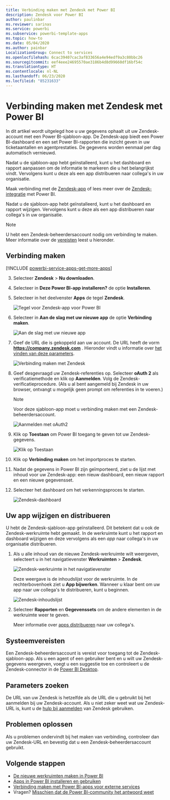 ```yaml
---
title: Verbinding maken met Zendesk met Power BI
description: Zendesk voor Power BI
author: paulinbar
ms.reviewer: sarinas
ms.service: powerbi
ms.subservice: powerbi-template-apps
ms.topic: how-to
ms.date: 05/04/2020
ms.author: painbar
LocalizationGroup: Connect to services
ms.openlocfilehash: 6cac39407cac3af833656a4e94edf9a3c80bbc26
ms.sourcegitcommit: eef4eee24695570ae3186b4d8d99660df16bf54c
ms.translationtype: HT
ms.contentlocale: nl-NL
ms.lasthandoff: 06/23/2020
ms.locfileid: "85231633"
---
```

# <a name="connect-to-zendesk-with-power-bi"></a>Verbinding maken met Zendesk met Power BI

In dit artikel wordt uitgelegd hoe u uw gegevens ophaalt uit uw Zendesk-account met een Power BI-sjabloon-app. De Zendesk-app biedt een Power BI-dashboard en een set Power BI-rapporten die inzicht geven in uw ticketaantallen en agentprestaties. De gegevens worden eenmaal per dag automatisch vernieuwd. 

Nadat u de sjabloon-app hebt geïnstalleerd, kunt u het dashboard en rapport aanpassen om de informatie te markeren die u het belangrijkst vindt. Vervolgens kunt u deze als een app distribueren naar collega's in uw organisatie.

Maak verbinding met de [Zendesk-app](https://app.powerbi.com/getdata/services/zendesk) of lees meer over de [Zendesk-integratie](https://powerbi.microsoft.com/integrations/zendesk) met Power BI.

Nadat u de sjabloon-app hebt geïnstalleerd, kunt u het dashboard en rapport wijzigen. Vervolgens kunt u deze als een app distribueren naar collega's in uw organisatie.

>[!NOTE]
>U hebt een Zendesk-beheerdersaccount nodig om verbinding te maken. Meer informatie over de [vereisten](#system-requirements) leest u hieronder.

## <a name="how-to-connect"></a>Verbinding maken

[!INCLUDE [powerbi-service-apps-get-more-apps](../includes/powerbi-service-apps-get-more-apps.md)]

3. Selecteer **Zendesk** \> **Nu downloaden**.
4. Selecteer in **Deze Power BI-app installeren?** de optie **Installeren**.
4. Selecteer in het deelvenster **Apps** de tegel **Zendesk**.

    ![Tegel voor Zendesk-app voor Power BI](media/service-connect-to-zendesk/power-bi-zendesk-tile.png)

6. Selecteer in **Aan de slag met uw nieuwe app** de optie **Verbinding maken**.

    ![Aan de slag met uw nieuwe app](media/service-connect-to-zendesk/power-bi-new-app-connect-get-started.png)

4. Geef de URL die is gekoppeld aan uw account. De URL heeft de vorm **https://company.zendesk.com** . Hieronder vindt u informatie over [het vinden van deze parameters](#finding-parameters).
   
   ![Verbinding maken met Zendesk](media/service-connect-to-zendesk/pbi_zendeskconnect.png)

5. Geef desgevraagd uw Zendesk-referenties op.  Selecteer **oAuth 2** als verificatiemethode en klik op **Aanmelden**. Volg de Zendesk-verificatieprocedure. (Als u al bent aangemeld bij Zendesk in uw browser, ontvangt u mogelijk geen prompt om referenties in te voeren.)
   
   > [!NOTE]
   > Voor deze sjabloon-app moet u verbinding maken met een Zendesk-beheerdersaccount. 
   > 
   
   ![Aanmelden met oAuth2](media/service-connect-to-zendesk/pbi_zendesksignin.png)
6. Klik op **Toestaan** om Power BI toegang te geven tot uw Zendesk-gegevens.
   
   ![Klik op Toestaan](media/service-connect-to-zendesk/zendesk2.jpg)
7. Klik op **Verbinding maken** om het importproces te starten. 
8. Nadat de gegevens in Power BI zijn geïmporteerd, ziet u de lijst met inhoud voor uw Zendesk-app: een nieuw dashboard, een nieuw rapport en een nieuwe gegevensset.
9. Selecteer het dashboard om het verkenningsproces te starten.

    ![Zendesk-dashboard](media/service-connect-to-zendesk/power-bi-zendesk-dashboard.png)
   
## <a name="modify-and-distribute-your-app"></a>Uw app wijzigen en distribueren

U hebt de Zendesk-sjabloon-app geïnstalleerd. Dit betekent dat u ook de Zendesk-werkruimte hebt gemaakt. In de werkruimte kunt u het rapport en dashboard wijzigen en deze vervolgens als een *app* naar collega's in uw organisatie distribueren. 

1. Als u alle inhoud van de nieuwe Zendesk-werkruimte wilt weergeven, selecteert u in het navigatievenster **Werkruimten** > **Zendesk**. 

    ![Zendesk-werkruimte in het navigatievenster](media/service-connect-to-zendesk/power-bi-zendesk-workspace-left-nav.png)

    Deze weergave is de inhoudslijst voor de werkruimte. In de rechterbovenhoek ziet u **App bijwerken**. Wanneer u klaar bent om uw app naar uw collega's te distribueren, kunt u beginnen. 

    ![Zendesk-inhoudslijst](media/service-connect-to-zendesk/power-bi-zendesk-content-list.png)

2. Selecteer **Rapporten** en **Gegevenssets** om de andere elementen in de werkruimte weer te geven.

    Meer informatie over [apps distribueren](../collaborate-share/service-create-distribute-apps.md) naar uw collega's.

## <a name="system-requirements"></a>Systeemvereisten
Een Zendesk-beheerdersaccount is vereist voor toegang tot de Zendesk-sjabloon-app. Als u een agent of een gebruiker bent en u wilt uw Zendesk-gegevens weergeven, voegt u een suggestie toe en controleert u de Zendesk-connector in de [Power BI Desktop](desktop-connect-to-data.md).

## <a name="finding-parameters"></a>Parameters zoeken
De URL van uw Zendesk is hetzelfde als de URL die u gebruikt bij het aanmelden bij uw Zendesk-account. Als u niet zeker weet wat uw Zendesk-URL is, kunt u de [hulp bij aanmelden](https://www.zendesk.com/login/) van Zendesk gebruiken.

## <a name="troubleshooting"></a>Problemen oplossen
Als u problemen ondervindt bij het maken van verbinding, controleer dan uw Zendesk-URL en bevestig dat u een Zendesk-beheerdersaccount gebruikt.

## <a name="next-steps"></a>Volgende stappen

* [De nieuwe werkruimten maken in Power BI](../collaborate-share/service-create-the-new-workspaces.md)
* [Apps in Power BI installeren en gebruiken](../consumer/end-user-apps.md)
* [Verbinding maken met Power BI-apps voor externe services](service-connect-to-services.md)
* Vragen? [Misschien dat de Power BI-community het antwoord weet](https://community.powerbi.com/)
